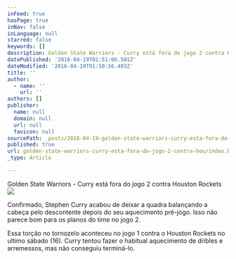 ```yaml
---
inFeed: true
hasPage: true
inNav: false
inLanguage: null
starred: false
keywords: []
description: Golden State Warriors - Curry está fora do jogo 2 contra Houston Rockets
datePublished: '2016-04-19T01:51:06.501Z'
dateModified: '2016-04-19T01:50:56.403Z'
title: ''
author:
  - name: ''
    url: ''
authors: []
publisher:
  name: null
  domain: null
  url: null
  favicon: null
sourcePath: _posts/2016-04-19-golden-state-warriors-curry-esta-fora-do-jogo-2-contra-hou.md
published: true
url: golden-state-warriors-curry-esta-fora-do-jogo-2-contra-hou/index.html
_type: Article

---
```

Golden State Warriors - Curry está fora do jogo 2 contra Houston Rockets
![](https://the-grid-user-content.s3-us-west-2.amazonaws.com/939485b5-91dd-41b6-9888-f5ab3e02c7d9.jpg)

Confirmado, Stephen Curry acabou de deixar a quadra balançando a cabeça pelo descontente depois do seu aquecimento pré-jogo. Isso não parece bom para os planos do time no jogo 2\.

Essa torção no tornozelo aconteceu no jogo 1 contra o Houston Rockets no ultimo sábado (16). Curry tentou fazer o habitual aquecimento de dribles e arremessos, mas não conseguiu terminá-lo.